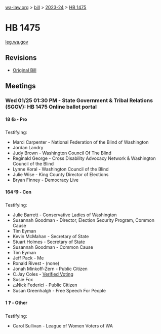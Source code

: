 [wa-law.org](/) > [bill](/bill/) > [2023-24](/bill/2023-24/) > [HB 1475](/bill/2023-24/hb/1475/)

# HB 1475
[leg.wa.gov](https://app.leg.wa.gov/billsummary?BillNumber=1475&Year=2023&Initiative=false)

## Revisions
* [Original Bill](1/)

## Meetings
### Wed 01/25 01:30 PM - State Government & Tribal Relations (SGOV): HB 1475 Online ballot portal
#### 18 👍 - Pro
Testifying:
* Marci Carpenter - National Federation of the Blind of Washington
* Jordan Landry
* Judy Brown - Washington Council Of The Blind
* Reginald George - Cross Disability Advocacy Network & Washington Council of the Blind
* Lynne Koral - Washington Council of the Blind
* Julie Wise - King County Director of Elections
* Bryan Finney - Democracy Live

#### 164 👎 - Con
Testifying:
* Julie Barrett - Conservative Ladies of Washington
* Susannah Goodman - Director, Election Security Program, Common Cause
* Tim Eyman
* Kevin McMahan - Secretary of State
* Stuart Holmes - Secretary of State
* Susannah  Goodman - Common Cause
* Tim Eyman
* Jeff Pack - Me
* Ronald Rivest - (none)
* Jonah Minkoff-Zern - Public Citizen
* C.Jay Coles - [Verified Voting](/org/verified_voting/)
* Susie Fox
* 💵Nick Federici - Public Citizen
* Susan Greenhalgh - Free Speech For People

#### 1 ❓ - Other
Testifying:
* Carol Sullivan - League of Women Voters of WA
